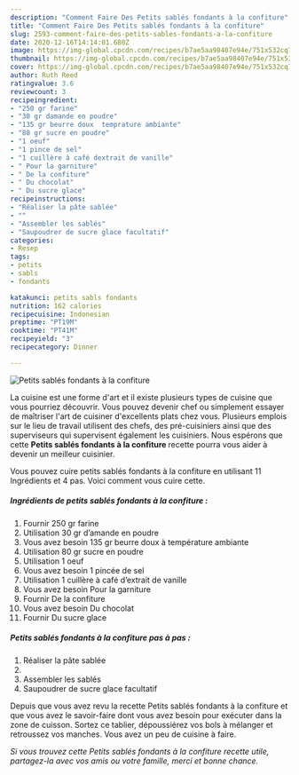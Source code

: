 ```yaml
---
description: "Comment Faire Des Petits sablés fondants à la confiture"
title: "Comment Faire Des Petits sablés fondants à la confiture"
slug: 2593-comment-faire-des-petits-sables-fondants-a-la-confiture
date: 2020-12-16T14:14:01.680Z
image: https://img-global.cpcdn.com/recipes/b7ae5aa98407e94e/751x532cq70/petits-sables-fondants-a-la-confiture-photo-principale-de-la-recette.jpg
thumbnail: https://img-global.cpcdn.com/recipes/b7ae5aa98407e94e/751x532cq70/petits-sables-fondants-a-la-confiture-photo-principale-de-la-recette.jpg
cover: https://img-global.cpcdn.com/recipes/b7ae5aa98407e94e/751x532cq70/petits-sables-fondants-a-la-confiture-photo-principale-de-la-recette.jpg
author: Ruth Reed
ratingvalue: 3.6
reviewcount: 3
recipeingredient:
- "250 gr farine"
- "30 gr damande en poudre"
- "135 gr beurre doux  temprature ambiante"
- "80 gr sucre en poudre"
- "1 oeuf"
- "1 pince de sel"
- "1 cuillère à café dextrait de vanille"
- " Pour la garniture"
- " De la confiture"
- " Du chocolat"
- " Du sucre glace"
recipeinstructions:
- "Réaliser la pâte sablée"
- ""
- "Assembler les sablés"
- "Saupoudrer de sucre glace facultatif"
categories:
- Resep
tags:
- petits
- sabls
- fondants

katakunci: petits sabls fondants 
nutrition: 162 calories
recipecuisine: Indonesian
preptime: "PT19M"
cooktime: "PT41M"
recipeyield: "3"
recipecategory: Dinner

---
```



![Petits sablés fondants à la confiture](https://img-global.cpcdn.com/recipes/b7ae5aa98407e94e/751x532cq70/petits-sables-fondants-a-la-confiture-photo-principale-de-la-recette.jpg)

La cuisine est une forme d'art et il existe plusieurs types de cuisine que vous pourriez découvrir. Vous pouvez devenir chef ou simplement essayer de maîtriser l'art de cuisiner d'excellents plats chez vous. Plusieurs emplois sur le lieu de travail utilisent des chefs, des pré-cuisiniers ainsi que des superviseurs qui supervisent également les cuisiniers. Nous espérons que cette <strong> Petits sablés fondants à la confiture </strong> recette pourra vous aider à devenir un meilleur cuisinier.

<!--inarticleads1-->

Vous pouvez cuire petits sablés fondants à la confiture en utilisant 11 Ingrédients et 4 pas. Voici comment vous cuire cette.

##### Ingrédients de petits sablés fondants à la confiture :

1. Fournir 250 gr farine
1. Utilisation 30 gr d’amande en poudre
1. Vous avez besoin 135 gr beurre doux à température ambiante
1. Utilisation 80 gr sucre en poudre
1. Utilisation 1 oeuf
1. Vous avez besoin 1 pincée de sel
1. Utilisation 1 cuillère à café d’extrait de vanille
1. Vous avez besoin  Pour la garniture
1. Fournir  De la confiture
1. Vous avez besoin  Du chocolat
1. Fournir  Du sucre glace




<!--inarticleads2-->

##### Petits sablés fondants à la confiture pas à pas :

1. Réaliser la pâte sablée
1. 
1. Assembler les sablés
1. Saupoudrer de sucre glace facultatif




<!--inarticleads1-->

<p>
Depuis que vous avez revu la recette Petits sablés fondants à la confiture et que vous avez le savoir-faire dont vous avez besoin pour exécuter dans la zone de cuisson. Sortez ce tablier, dépoussiérez vos bols à mélanger et retroussez vos manches. Vous avez un peu de cuisine à faire.
</p>

<p>
<i>Si vous trouvez cette Petits sablés fondants à la confiture recette utile, partagez-la avec vos amis ou votre famille, merci et bonne chance.</i>
</p>

